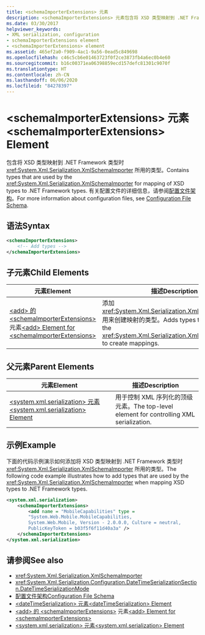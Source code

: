 ```yaml
---
title: <schemaImporterExtensions> 元素
description: <schemaImporterExtensions> 元素包含将 XSD 类型映射到 .NET Framework 类型时 XmlSchemaImporter 所用的类型。
ms.date: 03/30/2017
helpviewer_keywords:
- XML serialization, configuration
- schemaImporterExtensions element
- <schemaImporterExtensions> element
ms.assetid: 465ef2a0-f909-4ac1-9a56-0ead5c849698
ms.openlocfilehash: c46c5cb6e01463723f0f2ce3873fb4a6ec0b4e60
ms.sourcegitcommit: b16c00371ea06398859ecd157defc81301c9070f
ms.translationtype: HT
ms.contentlocale: zh-CN
ms.lasthandoff: 06/06/2020
ms.locfileid: "84278397"
---
```

# <a name="schemaimporterextensions-element"></a><span data-ttu-id="6d7f9-103">\<schemaImporterExtensions> 元素</span><span class="sxs-lookup"><span data-stu-id="6d7f9-103">\<schemaImporterExtensions> Element</span></span>
<span data-ttu-id="6d7f9-104">包含将 XSD 类型映射到 .NET Framework 类型时 <xref:System.Xml.Serialization.XmlSchemaImporter> 所用的类型。</span><span class="sxs-lookup"><span data-stu-id="6d7f9-104">Contains types that are used by the <xref:System.Xml.Serialization.XmlSchemaImporter> for mapping of XSD types to .NET Framework types.</span></span> <span data-ttu-id="6d7f9-105">有关配置文件的详细信息，请参阅[配置文件架构](../../framework/configure-apps/file-schema/index.md)。</span><span class="sxs-lookup"><span data-stu-id="6d7f9-105">For more information about configuration files, see [Configuration File Schema](../../framework/configure-apps/file-schema/index.md).</span></span>  
  
## <a name="syntax"></a><span data-ttu-id="6d7f9-106">语法</span><span class="sxs-lookup"><span data-stu-id="6d7f9-106">Syntax</span></span>  
  
```xml  
<schemaImporterExtensions>  
    <!-- Add types -->  
</schemaImporterExtensions>  
```  
  
## <a name="child-elements"></a><span data-ttu-id="6d7f9-107">子元素</span><span class="sxs-lookup"><span data-stu-id="6d7f9-107">Child Elements</span></span>  
  
|<span data-ttu-id="6d7f9-108">元素</span><span class="sxs-lookup"><span data-stu-id="6d7f9-108">Element</span></span>|<span data-ttu-id="6d7f9-109">描述</span><span class="sxs-lookup"><span data-stu-id="6d7f9-109">Description</span></span>|  
|-------------|-----------------|  
|<span data-ttu-id="6d7f9-110">[\<add> 的 \<schemaImporterExtensions>](add-element-for-schemaimporterextensions.md) 元素</span><span class="sxs-lookup"><span data-stu-id="6d7f9-110">[\<add> Element for \<schemaImporterExtensions>](add-element-for-schemaimporterextensions.md)</span></span>|<span data-ttu-id="6d7f9-111">添加 <xref:System.Xml.Serialization.XmlSchemaImporter> 用来创建映射的类型。</span><span class="sxs-lookup"><span data-stu-id="6d7f9-111">Adds types that are used by the <xref:System.Xml.Serialization.XmlSchemaImporter> to create mappings.</span></span>|  
  
## <a name="parent-elements"></a><span data-ttu-id="6d7f9-112">父元素</span><span class="sxs-lookup"><span data-stu-id="6d7f9-112">Parent Elements</span></span>  
  
|<span data-ttu-id="6d7f9-113">元素</span><span class="sxs-lookup"><span data-stu-id="6d7f9-113">Element</span></span>|<span data-ttu-id="6d7f9-114">描述</span><span class="sxs-lookup"><span data-stu-id="6d7f9-114">Description</span></span>|  
|-------------|-----------------|  
|[<span data-ttu-id="6d7f9-115">\<system.xml.serialization> 元素</span><span class="sxs-lookup"><span data-stu-id="6d7f9-115">\<system.xml.serialization> Element</span></span>](system-xml-serialization-element.md)|<span data-ttu-id="6d7f9-116">用于控制 XML 序列化的顶级元素。</span><span class="sxs-lookup"><span data-stu-id="6d7f9-116">The top-level element for controlling XML serialization.</span></span>|  
  
## <a name="example"></a><span data-ttu-id="6d7f9-117">示例</span><span class="sxs-lookup"><span data-stu-id="6d7f9-117">Example</span></span>  
 <span data-ttu-id="6d7f9-118">下面的代码示例演示如何添加将 XSD 类型映射到 .NET Framework 类型时 <xref:System.Xml.Serialization.XmlSchemaImporter> 所用的类型。</span><span class="sxs-lookup"><span data-stu-id="6d7f9-118">The following code example illustrates how to add types that are used by the <xref:System.Xml.Serialization.XmlSchemaImporter> when mapping XSD types to .NET Framework types.</span></span>  
  
```xml  
<system.xml.serialization>  
    <schemaImporterExtensions>  
        <add name = "MobileCapabilities" type =
        "System.Web.Mobile.MobileCapabilities,
        System.Web.Mobile, Version - 2.0.0.0, Culture = neutral,
        PublicKeyToken = b03f5f6f11d40a3a" />  
    </schemaImporterExtensions>  
</system.xml.serialization>  
```  
  
## <a name="see-also"></a><span data-ttu-id="6d7f9-119">请参阅</span><span class="sxs-lookup"><span data-stu-id="6d7f9-119">See also</span></span>

- <xref:System.Xml.Serialization.XmlSchemaImporter>
- <xref:System.Xml.Serialization.Configuration.DateTimeSerializationSection.DateTimeSerializationMode>
- [<span data-ttu-id="6d7f9-120">配置文件架构</span><span class="sxs-lookup"><span data-stu-id="6d7f9-120">Configuration File Schema</span></span>](../../framework/configure-apps/file-schema/index.md)
- [<span data-ttu-id="6d7f9-121">\<dateTimeSerialization> 元素</span><span class="sxs-lookup"><span data-stu-id="6d7f9-121">\<dateTimeSerialization> Element</span></span>](datetimeserialization-element.md)
- <span data-ttu-id="6d7f9-122">[\<add> 的 \<schemaImporterExtensions>](add-element-for-schemaimporterextensions.md) 元素</span><span class="sxs-lookup"><span data-stu-id="6d7f9-122">[\<add> Element for \<schemaImporterExtensions>](add-element-for-schemaimporterextensions.md)</span></span>
- [<span data-ttu-id="6d7f9-123">\<system.xml.serialization> 元素</span><span class="sxs-lookup"><span data-stu-id="6d7f9-123">\<system.xml.serialization> Element</span></span>](system-xml-serialization-element.md)
